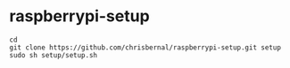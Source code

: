 # raspberrypi-setup

```
cd
git clone https://github.com/chrisbernal/raspberrypi-setup.git setup
sudo sh setup/setup.sh
```
